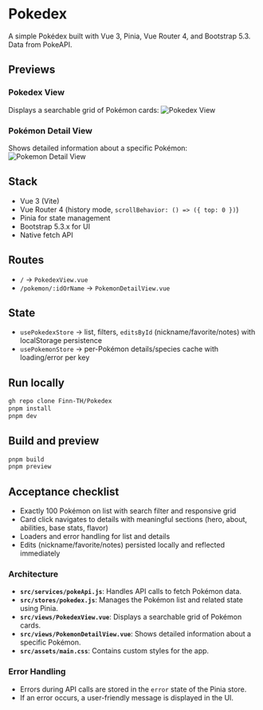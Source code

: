 # Pokedex

A simple Pokédex built with Vue 3, Pinia, Vue Router 4, and Bootstrap 5.3. Data from PokeAPI.

## Previews

### Pokedex View

Displays a searchable grid of Pokémon cards:
![Pokedex View](assets/pokedex-view.png)

### Pokémon Detail View

Shows detailed information about a specific Pokémon:
![Pokemon Detail View](assets/pokemon-detail-view.png)

## Stack

- Vue 3 (Vite)
- Vue Router 4 (history mode, `scrollBehavior: () => ({ top: 0 })`)
- Pinia for state management
- Bootstrap 5.3.x for UI
- Native fetch API

## Routes

- `/` → `PokedexView.vue`
- `/pokemon/:idOrName` → `PokemonDetailView.vue`

## State

- `usePokedexStore` → list, filters, `editsById` (nickname/favorite/notes) with localStorage persistence
- `usePokemonStore` → per-Pokémon details/species cache with loading/error per key

## Run locally

```sh
gh repo clone Finn-TH/Pokedex
pnpm install
pnpm dev
```

## Build and preview

```sh
pnpm build
pnpm preview
```

## Acceptance checklist

- Exactly 100 Pokémon on list with search filter and responsive grid
- Card click navigates to details with meaningful sections (hero, about, abilities, base stats, flavor)
- Loaders and error handling for list and details
- Edits (nickname/favorite/notes) persisted locally and reflected immediately

### Architecture

- **`src/services/pokeApi.js`**: Handles API calls to fetch Pokémon data.
- **`src/stores/pokedex.js`**: Manages the Pokémon list and related state using Pinia.
- **`src/views/PokedexView.vue`**: Displays a searchable grid of Pokémon cards.
- **`src/views/PokemonDetailView.vue`**: Shows detailed information about a specific Pokémon.
- **`src/assets/main.css`**: Contains custom styles for the app.

### Error Handling

- Errors during API calls are stored in the `error` state of the Pinia store.
- If an error occurs, a user-friendly message is displayed in the UI.
